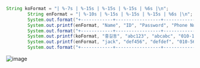 ```java
String koFormat = "| %-7s | %-15s | %-15s | %-15s | %6s |\n";
		String enFormat = "| %-10s | %-15s | %-15s | %-15s | %6s |\n";
		System.out.format("+------------+-----------------+-----------------+-----------------+--------+\n");
		System.out.printf(enFormat, "Name", "ID", "Password", "Phone Number", "Coupon");
		System.out.format("+------------+-----------------+-----------------+-----------------+--------+\n");
		System.out.printf(koFormat, "홍길동", "abc123", "abcabc", "010-1234-1234", "0");
		System.out.printf(enFormat, "jack", "def456", "defdef", "010-5678-5678", "10");
		System.out.format("+------------+-----------------+-----------------+-----------------+--------+\n");
```

![image](https://user-images.githubusercontent.com/46701146/199724390-29495eab-39b5-4abf-9417-787d7af7e0a7.png)
